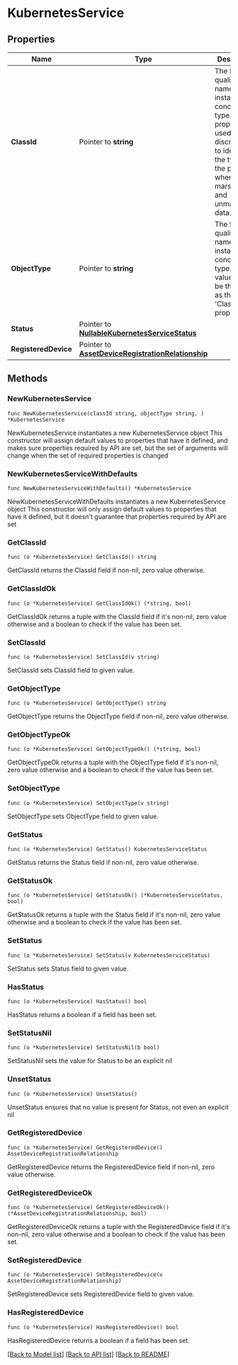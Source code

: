 # KubernetesService

## Properties

Name | Type | Description | Notes
------------ | ------------- | ------------- | -------------
**ClassId** | Pointer to **string** | The fully-qualified name of the instantiated, concrete type. This property is used as a discriminator to identify the type of the payload when marshaling and unmarshaling data. | [default to "kubernetes.Service"]
**ObjectType** | Pointer to **string** | The fully-qualified name of the instantiated, concrete type. The value should be the same as the &#39;ClassId&#39; property. | [default to "kubernetes.Service"]
**Status** | Pointer to [**NullableKubernetesServiceStatus**](kubernetes.ServiceStatus.md) |  | [optional] 
**RegisteredDevice** | Pointer to [**AssetDeviceRegistrationRelationship**](asset.DeviceRegistration.Relationship.md) |  | [optional] 

## Methods

### NewKubernetesService

`func NewKubernetesService(classId string, objectType string, ) *KubernetesService`

NewKubernetesService instantiates a new KubernetesService object
This constructor will assign default values to properties that have it defined,
and makes sure properties required by API are set, but the set of arguments
will change when the set of required properties is changed

### NewKubernetesServiceWithDefaults

`func NewKubernetesServiceWithDefaults() *KubernetesService`

NewKubernetesServiceWithDefaults instantiates a new KubernetesService object
This constructor will only assign default values to properties that have it defined,
but it doesn't guarantee that properties required by API are set

### GetClassId

`func (o *KubernetesService) GetClassId() string`

GetClassId returns the ClassId field if non-nil, zero value otherwise.

### GetClassIdOk

`func (o *KubernetesService) GetClassIdOk() (*string, bool)`

GetClassIdOk returns a tuple with the ClassId field if it's non-nil, zero value otherwise
and a boolean to check if the value has been set.

### SetClassId

`func (o *KubernetesService) SetClassId(v string)`

SetClassId sets ClassId field to given value.


### GetObjectType

`func (o *KubernetesService) GetObjectType() string`

GetObjectType returns the ObjectType field if non-nil, zero value otherwise.

### GetObjectTypeOk

`func (o *KubernetesService) GetObjectTypeOk() (*string, bool)`

GetObjectTypeOk returns a tuple with the ObjectType field if it's non-nil, zero value otherwise
and a boolean to check if the value has been set.

### SetObjectType

`func (o *KubernetesService) SetObjectType(v string)`

SetObjectType sets ObjectType field to given value.


### GetStatus

`func (o *KubernetesService) GetStatus() KubernetesServiceStatus`

GetStatus returns the Status field if non-nil, zero value otherwise.

### GetStatusOk

`func (o *KubernetesService) GetStatusOk() (*KubernetesServiceStatus, bool)`

GetStatusOk returns a tuple with the Status field if it's non-nil, zero value otherwise
and a boolean to check if the value has been set.

### SetStatus

`func (o *KubernetesService) SetStatus(v KubernetesServiceStatus)`

SetStatus sets Status field to given value.

### HasStatus

`func (o *KubernetesService) HasStatus() bool`

HasStatus returns a boolean if a field has been set.

### SetStatusNil

`func (o *KubernetesService) SetStatusNil(b bool)`

 SetStatusNil sets the value for Status to be an explicit nil

### UnsetStatus
`func (o *KubernetesService) UnsetStatus()`

UnsetStatus ensures that no value is present for Status, not even an explicit nil
### GetRegisteredDevice

`func (o *KubernetesService) GetRegisteredDevice() AssetDeviceRegistrationRelationship`

GetRegisteredDevice returns the RegisteredDevice field if non-nil, zero value otherwise.

### GetRegisteredDeviceOk

`func (o *KubernetesService) GetRegisteredDeviceOk() (*AssetDeviceRegistrationRelationship, bool)`

GetRegisteredDeviceOk returns a tuple with the RegisteredDevice field if it's non-nil, zero value otherwise
and a boolean to check if the value has been set.

### SetRegisteredDevice

`func (o *KubernetesService) SetRegisteredDevice(v AssetDeviceRegistrationRelationship)`

SetRegisteredDevice sets RegisteredDevice field to given value.

### HasRegisteredDevice

`func (o *KubernetesService) HasRegisteredDevice() bool`

HasRegisteredDevice returns a boolean if a field has been set.


[[Back to Model list]](../README.md#documentation-for-models) [[Back to API list]](../README.md#documentation-for-api-endpoints) [[Back to README]](../README.md)



